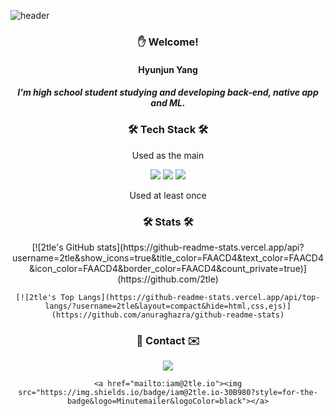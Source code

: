 ![header](https://capsule-render.vercel.app/api?type=waving&color=fad7d4&height=300&section=header&text=👨‍💻2tle's%20github&fontSize=80)

<h3 align="center">✋ Welcome!</h3>
<h4 align="center">Hyunjun Yang</h4>
<h5 align="center">I'm high school student studying and developing back-end, native app and ML.</h6>


<h3 align="center">🛠 Tech Stack 🛠</h3>
<p align="center">Used as the main</p>
<p align="center">
    <img src="https://img.shields.io/badge/Javascript-F7DF1E?style=for-the-badge&logo=Javascript&logoColor=black">
    <img src="https://img.shields.io/badge/Node.js-339933?style=for-the-badge&logo=Node.js&logoColor=black">
    <img src="https://img.shields.io/badge/Kotlin-7F52FF?style=for-the-badge&logo=Kotlin&logoColor=black">
</p>

<p align="center">Used at least once</p>
<p align="center"></p>

<h3 align="center">🛠 Stats 🛠</h3>
<div align="center" style="text-align:center">
    [![2tle's GitHub stats](https://github-readme-stats.vercel.app/api?username=2tle&show_icons=true&title_color=FAACD4&text_color=FAACD4&icon_color=FAACD4&border_color=FAACD4&count_private=true)](https://github.com/2tle)
    
    [![2tle's Top Langs](https://github-readme-stats.vercel.app/api/top-langs/?username=2tle&layout=compact&hide=html,css,ejs)](https://github.com/anuraghazra/github-readme-stats)
</div>

<h3 align="center">📮 Contact ✉️</h3>
<div align="center" style="text-align:center">
    <a href="https://www.instagram.com/_string._.ju_/"><img src="https://img.shields.io/badge/Instagram-E4405F?style=for-the-badge&logo=Instagram&logoColor=black"></a>
    
    <a href="mailto:iam@2tle.io"><img src="https://img.shields.io/badge/iam@2tle.io-30B980?style=for-the-badge&logo=Minutemailer&logoColor=black"></a>
</div>

